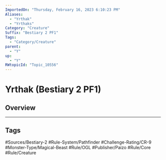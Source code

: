 ```yaml
---
ImportedOn: "Thursday, February 16, 2023 6:10:23 PM"
Aliases:
  - "Yrthak"
  - "Yrthaks"
Category: "Creature"
Suffix: "Bestiary 2 PF1"
Tags:
  - "Category/Creature"
parent:
  - "Y"
up:
  - "Y"
RWtopicId: "Topic_10556"
---
```

# Yrthak (Bestiary 2 PF1)
## Overview

---
## Tags
#Sources/Bestiary-2 #Rule-System/Pathfinder #Challenge-Rating/CR-9 #Monster-Type/Magical-Beast #Rule/OGL #Publisher/Paizo #Rule/Core #Rule/Creature

